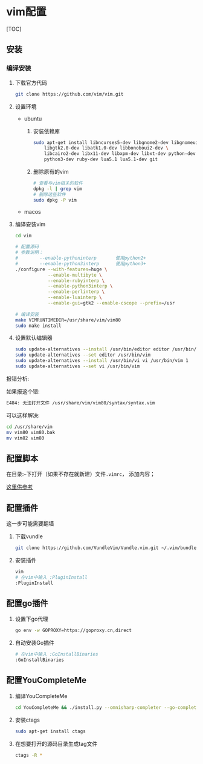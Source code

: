 # vim配置

[TOC]



## 安装

### 编译安装

1. 下载官方代码

   ```sh
   git clone https://github.com/vim/vim.git
   ```

2. 设置环境

   - ubuntu

     1. 安装依赖库

        ```sh
        sudo apt-get install libncurses5-dev libgnome2-dev libgnomeui-dev \
            libgtk2.0-dev libatk1.0-dev libbonoboui2-dev \
            libcairo2-dev libx11-dev libxpm-dev libxt-dev python-dev \
            python3-dev ruby-dev lua5.1 lua5.1-dev git
        ```

     2. 删除原有的vim

        ```sh
        # 查看与vim相关的软件
        dpkg -l | grep vim
        # 删除这些软件
        sudo dpkg -P vim
        ```

   - macos

3. 编译安装vim

   ```sh
   cd vim
     
   # 配置源码
   # 参数说明：
   # 		--enable-pythoninterp		使用python2+
   # 		--enable-python3interp 		使用python3+
   ./configure --with-features=huge \
               --enable-multibyte \
               --enable-rubyinterp \
               --enable-python3interp \
               --enable-perlinterp \
               --enable-luainterp \
               --enable-gui=gtk2 --enable-cscope --prefix=/usr
                 
   # 编译安装
   make VIMRUNTIMEDIR=/usr/share/vim/vim80
   sudo make install
   ```
   
4. 设置默认编辑器
   
   ```sh
   sudo update-alternatives --install /usr/bin/editor editor /usr/bin/vim 1
   sudo update-alternatives --set editor /usr/bin/vim
   sudo update-alternatives --install /usr/bin/vi vi /usr/bin/vim 1
   sudo update-alternatives --set vi /usr/bin/vim
   ```
   


报错分析:

如果报这个错:

```sh
E484: 无法打开文件 /usr/share/vim/vim80/syntax/syntax.vim
```

可以这样解决:

```sh
cd /usr/share/vim
mv vim80 vim80.bak
mv vim82 vim80
```





## 配置脚本

在目录:`~`下打开（如果不存在就新建）文件`.vimrc`， 添加内容；

[这里供参考](res/.vimrc)



## 配置插件

这一步可能需要翻墙

1. 下载vundle

   ```sh
   git clone https://github.com/VundleVim/Vundle.vim.git ~/.vim/bundle/Vundle.vim
   ```

2. 安装插件

   ```sh
   vim
   # 在vim中输入 :PluginInstall
   :PluginInstall
   ```



## 配置go插件

1. 设置下go代理

   ```sh
   go env -w GOPROXY=https://goproxy.cn,direct
   ```

2. 自动安装Go插件

   ```sh
   # 在vim中输入 :GoInstallBinaries
   :GoInstallBinaries
   ```



## 配置YouCompleteMe

1. 编译YouCompleteMe

   ```sh
   cd YouCompleteMe && ./install.py --omnisharp-completer --go-completer --clangd-completer
   ```

2. 安装ctags

   ```sh
   sudo apt-get install ctags
   ```

   

3. 在想要打开的源码目录生成tag文件

   ```sh
   ctags -R *
   ```

   